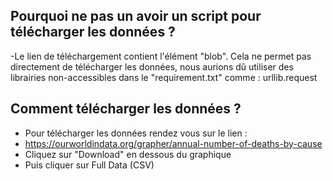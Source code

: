 ## Pourquoi ne pas un avoir un script pour télécharger les données ?

-Le lien de téléchargement contient l'élément "blob". Cela ne permet pas directement de télécharger les données, nous aurions dû utiliser des librairies non-accessibles dans le "requirement.txt" comme : urllib.request

## Comment télécharger les données ?

- Pour télécharger les données rendez vous sur le lien :
 - https://ourworldindata.org/grapher/annual-number-of-deaths-by-cause
- Cliquez sur "Download" en dessous du graphique
- Puis cliquer sur Full Data (CSV)